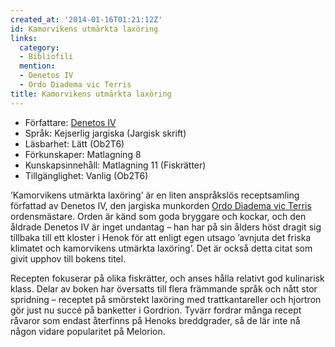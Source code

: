 ```yaml
---
created_at: '2014-01-16T01:21:12Z'
id: Kamorvikens utmärkta laxöring
links:
  category:
  - Bibliofili
  mention:
  - Denetos IV
  - Ordo Diadema vic Terris
title: Kamorvikens utmärkta laxöring
---
```


-   Författare: [Denetos IV]
-   Språk: Kejserlig jargiska (Jargisk skrift)
-   Läsbarhet: Lätt (Ob2T6)
-   Förkunskaper: Matlagning 8
-   Kunskapsinnehåll: Matlagning 11 (Fiskrätter)
-   Tillgänglighet: Vanlig (Ob2T6)

’Kamorvikens utmärkta laxöring’ är en liten anspråkslös receptsamling författad av Denetos IV, den
jargiska munkorden [Ordo Diadema vic Terris] ordensmästare. Orden är känd som goda bryggare och
kockar, och den åldrade Denetos IV är inget undantag – han har på sin ålders höst dragit sig
tillbaka till ett kloster i Henok för att enligt egen utsago ’avnjuta det friska klimatet och
kamorvikens utmärkta laxöring’. Det är också detta citat som givit upphov till bokens titel.

Recepten fokuserar på olika fiskrätter, och anses hålla relativt god kulinarisk klass. Delar av
boken har översatts till flera främmande språk och nått stor spridning – receptet på smörstekt
laxöring med trattkantareller och hjortron gör just nu succé på banketter i Gordrion. Tyvärr fordrar
många recept råvaror som endast återfinns på Henoks breddgrader, så de lär inte nå någon vidare
popularitet på Melorion.

  [Denetos IV]: Denetos_IV
  [Ordo Diadema vic Terris]: Ordo_Diadema_vic_Terris